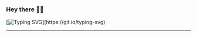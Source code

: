 ### Hey there 👋🏻

[![Typing SVG](https://readme-typing-svg.demolab.com?font=Fira+Code&size=14&pause=10000&color=149414&vCenter=true&multiline=true&repeat=false&width=526&lines=I'm+MoahmmadAmin_Andy+(Mamin)+Dart+Programmer+work+with+Flutter.)](https://git.io/typing-svg)

-----------------
